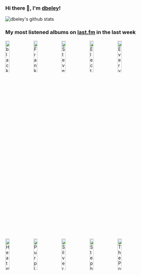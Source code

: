 ### Hi there 👋, I'm [dbeley](https://dbeley.ovh/en)!

![dbeley's github stats](https://github-readme-stats.vercel.app/api?username=dbeley)

### My most listened albums on [last.fm](https://www.last.fm/user/d_beley) in the last week

[<img src='https://lastfm.freetls.fastly.net/i/u/300x300/02e4eb1da9d19cb35f5970d7bbdf2b48.jpg' width='16%' height='16%' alt='black midi - Hellfire'>](https://www.last.fm/music/black%2bmidi/hellfire)&nbsp;
[<img src='https://lastfm.freetls.fastly.net/i/u/300x300/c0097390e321f20873a2d0e22d32d84e.png' width='16%' height='16%' alt='Frank Ocean - channel ORANGE'>](https://www.last.fm/music/frank%2bocean/channel%2borange)&nbsp;
[<img src='https://lastfm.freetls.fastly.net/i/u/300x300/0e34ec8d744059dd8cd3797048c20698.png' width='16%' height='16%' alt='Steve Reich - Double Sextet/2x5'>](https://www.last.fm/music/steve%2breich/double%2bsextet%252f2x5)&nbsp;
[<img src='https://lastfm.freetls.fastly.net/i/u/300x300/efc743587d27c3497d5807f709efb701.jpg' width='16%' height='16%' alt='Electrelane - The Power Out'>](https://www.last.fm/music/electrelane/the%2bpower%2bout)&nbsp;
[<img src='https://lastfm.freetls.fastly.net/i/u/300x300/636bb0ff2f18ea8614ca670f4852d175.jpg' width='16%' height='16%' alt='Everything Everything - Raw Data Feel'>](https://www.last.fm/music/everything%2beverything/raw%2bdata%2bfeel)&nbsp;
<br>
[<img src='https://lastfm.freetls.fastly.net/i/u/300x300/91ebb2c588d389bc5e60a57e28b7d075.jpg' width='16%' height='16%' alt='Heatmiser - Mic City Sons'>](https://www.last.fm/music/heatmiser/mic%2bcity%2bsons)&nbsp;
[<img src='https://lastfm.freetls.fastly.net/i/u/300x300/5a6451d23bf95957eaf85f0ee3a4d0c0.jpg' width='16%' height='16%' alt='Purple Mountains - Purple Mountains'>](https://www.last.fm/music/purple%2bmountains/purple%2bmountains)&nbsp;
[<img src='https://lastfm.freetls.fastly.net/i/u/300x300/90a16f4ebf7b4d90cd957ee6aeaf5a20.jpg' width='16%' height='16%' alt='Silver Jews - American Water'>](https://www.last.fm/music/silver%2bjews/american%2bwater)&nbsp;
[<img src='https://lastfm.freetls.fastly.net/i/u/300x300/b4cacc3051ab4c64911c9fd6294bdd52.jpg' width='16%' height='16%' alt='Stephen Malkmus and the Jicks - Mirror Traffic'>](https://www.last.fm/music/stephen%2bmalkmus%2band%2bthe%2bjicks/mirror%2btraffic)&nbsp;
[<img src='https://lastfm.freetls.fastly.net/i/u/300x300/73eeef6e7b23420bc21cb71d989ce086.jpg' width='16%' height='16%' alt='The Postal Service - Give Up (Deluxe 10th Anniversary Edition)'>](https://www.last.fm/music/the%2bpostal%2bservice/give%2bup%2b%2528deluxe%2b10th%2banniversary%2bedition%2529)&nbsp;
<br>
